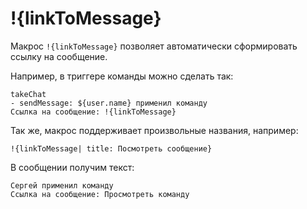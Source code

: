 # !{linkToMessage}

Макрос `!{linkToMessage}` позволяет автоматически сформировать ссылку на сообщение.

Например, в триггере команды можно сделать так:

```plain 
takeChat 
- sendMessage: ${user.name} применил команду
Ссылка на сообщение: !{linkToMessage} 
```
  
Так же, макрос поддерживает произвольные названия, например:
```plain 
!{linkToMessage| title: Посмотреть сообщение}
```

В сообщении получим текст:
```plain 
Сергей применил команду
Ссылка на сообщение: Просмотреть команду
```
